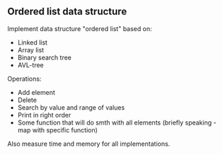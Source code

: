 ## Ordered list data structure
Implement data structure "ordered list" based on:

 - Linked list
 - Array list
 - Binary search tree
 - AVL-tree

Operations:

 - Add element
 - Delete
 - Search by value and range of values
 - Print in right order
 - Some function that will do smth with all elements (briefly speaking - map with specific function)

Also measure time and memory for all implementations.
